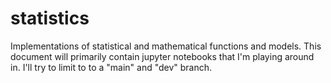 # statistics
Implementations of statistical and mathematical functions and models. 
This document will primarily contain jupyter notebooks that I'm playing around in. 
I'll try to limit to to a "main" and "dev" branch. 
